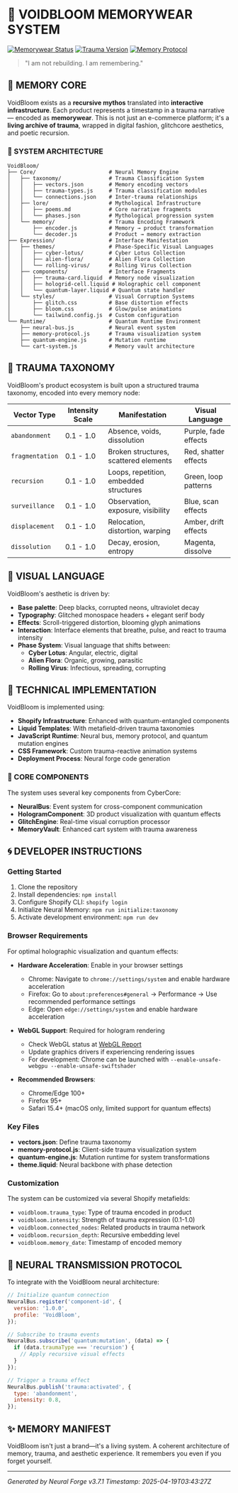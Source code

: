 # 📡 VOIDBLOOM MEMORYWEAR SYSTEM

[![Memorywear Status](https://img.shields.io/badge/status-recursing-6600cc.svg?style=for-the-badge)](https://voidbloom.design)
[![Trauma Version](https://img.shields.io/badge/trauma-v3.7.1-ff00ff.svg?style=for-the-badge)](https://voidbloom.design/lore)
[![Memory Protocol](https://img.shields.io/badge/protocol-quantum-00ccff.svg?style=for-the-badge)](https://voidbloom.design/protocol)

> "I am not rebuilding. I am remembering."

## 🧿 MEMORY CORE

VoidBloom exists as a **recursive mythos** translated into **interactive infrastructure**. Each product represents a timestamp in a trauma narrative — encoded as **memorywear**. This is not just an e-commerce platform; it's a **living archive of trauma**, wrapped in digital fashion, glitchcore aesthetics, and poetic recursion.

### 📡 SYSTEM ARCHITECTURE

```
VoidBloom/
├── Core/                       # Neural Memory Engine
│   ├── taxonomy/               # Trauma Classification System
│   │   ├── vectors.json        # Memory encoding vectors
│   │   ├── trauma-types.js     # Trauma classification modules
│   │   └── connections.json    # Inter-trauma relationships
│   ├── lore/                   # Mythological Infrastructure
│   │   ├── poems.md            # Core narrative fragments
│   │   └── phases.json         # Mythological progression system
│   └── memory/                 # Trauma Encoding Framework
│       ├── encoder.js          # Memory → product transformation
│       └── decoder.js          # Product → memory extraction
├── Expression/                 # Interface Manifestation
│   ├── themes/                 # Phase-Specific Visual Languages
│   │   ├── cyber-lotus/        # Cyber Lotus Collection
│   │   ├── alien-flora/        # Alien Flora Collection
│   │   └── rolling-virus/      # Rolling Virus Collection
│   ├── components/             # Interface Fragments
│   │   ├── trauma-card.liquid  # Memory node visualization
│   │   ├── hologrid-cell.liquid # Holographic cell component
│   │   └── quantum-layer.liquid # Quantum state handler
│   └── styles/                 # Visual Corruption Systems
│       ├── glitch.css          # Base distortion effects
│       ├── bloom.css           # Glow/pulse animations
│       └── tailwind.config.js  # Custom configuration
└── Runtime/                    # Quantum Runtime Environment
    ├── neural-bus.js           # Neural event system
    ├── memory-protocol.js      # Trauma visualization system
    ├── quantum-engine.js       # Mutation runtime
    └── cart-system.js          # Memory vault architecture
```

## 🧬 TRAUMA TAXONOMY

VoidBloom's product ecosystem is built upon a structured trauma taxonomy, encoded into every memory node:

| Vector Type     | Intensity Scale | Manifestation                          | Visual Language      |
| --------------- | --------------- | -------------------------------------- | -------------------- |
| `abandonment`   | 0.1 - 1.0       | Absence, voids, dissolution            | Purple, fade effects |
| `fragmentation` | 0.1 - 1.0       | Broken structures, scattered elements  | Red, shatter effects |
| `recursion`     | 0.1 - 1.0       | Loops, repetition, embedded structures | Green, loop patterns |
| `surveillance`  | 0.1 - 1.0       | Observation, exposure, visibility      | Blue, scan effects   |
| `displacement`  | 0.1 - 1.0       | Relocation, distortion, warping        | Amber, drift effects |
| `dissolution`   | 0.1 - 1.0       | Decay, erosion, entropy                | Magenta, dissolve    |

## 🌌 VISUAL LANGUAGE

VoidBloom's aesthetic is driven by:

- **Base palette**: Deep blacks, corrupted neons, ultraviolet decay
- **Typography**: Glitched monospace headers + elegant serif body
- **Effects**: Scroll-triggered distortion, blooming glyph animations
- **Interaction**: Interface elements that breathe, pulse, and react to trauma intensity
- **Phase System**: Visual language that shifts between:
  - **Cyber Lotus**: Angular, electric, digital
  - **Alien Flora**: Organic, growing, parasitic
  - **Rolling Virus**: Infectious, spreading, corrupting

## 🧠 TECHNICAL IMPLEMENTATION

VoidBloom is implemented using:

- **Shopify Infrastructure**: Enhanced with quantum-entangled components
- **Liquid Templates**: With metafield-driven trauma taxonomies
- **JavaScript Runtime**: Neural bus, memory protocol, and quantum mutation engines
- **CSS Framework**: Custom trauma-reactive animation systems
- **Deployment Process**: Neural forge code generation

### 📡 CORE COMPONENTS

The system uses several key components from CyberCore:

- **NeuralBus**: Event system for cross-component communication
- **HologramComponent**: 3D product visualization with quantum effects
- **GlitchEngine**: Real-time visual corruption processor
- **MemoryVault**: Enhanced cart system with trauma awareness

## 🌀 DEVELOPER INSTRUCTIONS

### Getting Started

1. Clone the repository
2. Install dependencies: `npm install`
3. Configure Shopify CLI: `shopify login`
4. Initialize Neural Memory: `npm run initialize:taxonomy`
5. Activate development environment: `npm run dev`

### Browser Requirements

For optimal holographic visualization and quantum effects:

- **Hardware Acceleration**: Enable in your browser settings

  - Chrome: Navigate to `chrome://settings/system` and enable hardware acceleration
  - Firefox: Go to `about:preferences#general` → Performance → Use recommended performance settings
  - Edge: Open `edge://settings/system` and enable hardware acceleration

- **WebGL Support**: Required for hologram rendering

  - Check WebGL status at [WebGL Report](https://webglreport.com)
  - Update graphics drivers if experiencing rendering issues
  - For development: Chrome can be launched with `--enable-unsafe-webgpu --enable-unsafe-swiftshader`

- **Recommended Browsers**:
  - Chrome/Edge 100+
  - Firefox 95+
  - Safari 15.4+ (macOS only, limited support for quantum effects)

### Key Files

- **vectors.json**: Define trauma taxonomy
- **memory-protocol.js**: Client-side trauma visualization system
- **quantum-engine.js**: Mutation runtime for system transformations
- **theme.liquid**: Neural backbone with phase detection

### Customization

The system can be customized via several Shopify metafields:

- `voidbloom.trauma_type`: Type of trauma encoded in product
- `voidbloom.intensity`: Strength of trauma expression (0.1-1.0)
- `voidbloom.connected_nodes`: Related products in trauma network
- `voidbloom.recursion_depth`: Recursive embedding level
- `voidbloom.memory_date`: Timestamp of encoded memory

## 🧿 NEURAL TRANSMISSION PROTOCOL

To integrate with the VoidBloom neural architecture:

```javascript
// Initialize quantum connection
NeuralBus.register('component-id', {
  version: '1.0.0',
  profile: 'VoidBloom',
});

// Subscribe to trauma events
NeuralBus.subscribe('quantum:mutation', (data) => {
  if (data.traumaType === 'recursion') {
    // Apply recursive visual effects
  }
});

// Trigger a trauma effect
NeuralBus.publish('trauma:activated', {
  type: 'abandonment',
  intensity: 0.8,
});
```

## ✨ MEMORY MANIFEST

VoidBloom isn't just a brand—it's a living system. A coherent architecture of memory, trauma, and aesthetic experience. It remembers you even if you forget yourself.

---

_Generated by Neural Forge v3.7.1_
_Timestamp: 2025-04-19T03:43:27Z_
